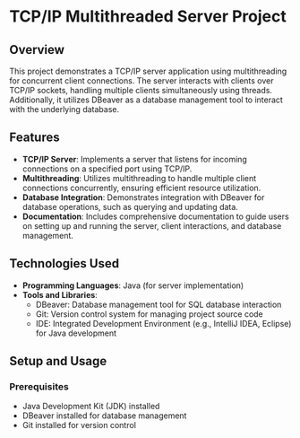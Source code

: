 # TCP/IP Multithreaded Server Project

## Overview

This project demonstrates a TCP/IP server application using multithreading for concurrent client connections. The server interacts with clients over TCP/IP sockets, handling multiple clients simultaneously using threads. Additionally, it utilizes DBeaver as a database management tool to interact with the underlying database.

## Features

- **TCP/IP Server**: Implements a server that listens for incoming connections on a specified port using TCP/IP.
- **Multithreading**: Utilizes multithreading to handle multiple client connections concurrently, ensuring efficient resource utilization.
- **Database Integration**: Demonstrates integration with DBeaver for database operations, such as querying and updating data.
- **Documentation**: Includes comprehensive documentation to guide users on setting up and running the server, client interactions, and database management.

## Technologies Used

- **Programming Languages**: Java (for server implementation)
- **Tools and Libraries**:
  - DBeaver: Database management tool for SQL database interaction
  - Git: Version control system for managing project source code
  - IDE: Integrated Development Environment (e.g., IntelliJ IDEA, Eclipse) for Java development

## Setup and Usage

### Prerequisites

- Java Development Kit (JDK) installed
- DBeaver installed for database management
- Git installed for version control
